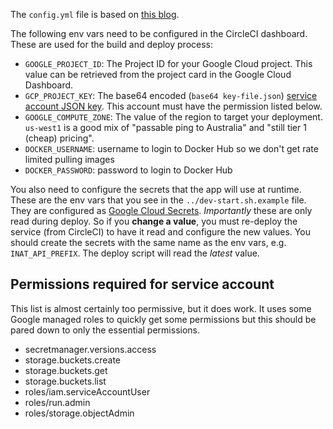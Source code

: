 The `config.yml` file is based on [this
blog](https://circleci.com/blog/using-circleci-workflows-to-replicate-docker-hub-automated-builds/).

The following env vars need to be configured in the CircleCI dashboard. These
are used for the build and deploy process:
  - `GOOGLE_PROJECT_ID`: The Project ID for your Google Cloud project. This
       value can be retrieved from the project card in the Google Cloud Dashboard.
  - `GCP_PROJECT_KEY`: The base64 encoded (`base64 key-file.json`) [service
       account JSON
       key](https://cloud.google.com/iam/docs/creating-managing-service-account-keys).
       This account must have the permission listed below.
  - `GOOGLE_COMPUTE_ZONE`: The value of the region to target your deployment.
      `us-west1` is a good mix of "passable ping to Australia" and "still tier 1
      (cheap) pricing".
  - `DOCKER_USERNAME`: username to login to Docker Hub so we don't get rate
      limited pulling images
  - `DOCKER_PASSWORD`: password to login to Docker Hub

You also need to configure the secrets that the app will use at runtime. These
are the env vars that you see in the `../dev-start.sh.example` file. They are
configured as [Google Cloud
Secrets](https://cloud.google.com/secret-manager/docs/creating-and-accessing-secrets).
*Importantly* these are only read during deploy. So if you **change a value**,
you must re-deploy the service (from CircleCI) to have it read and configure
the new values. You should create the secrets with the same name as the env
vars, e.g. `INAT_API_PREFIX`. The deploy script will read the *latest* value.

## Permissions required for service account
This list is almost certainly too permissive, but it does work. It uses some
Google managed roles to quickly get some permissions but this should be pared
down to only the essential permissions.

  - secretmanager.versions.access
  - storage.buckets.create
  - storage.buckets.get
  - storage.buckets.list
  - roles/iam.serviceAccountUser
  - roles/run.admin
  - roles/storage.objectAdmin
